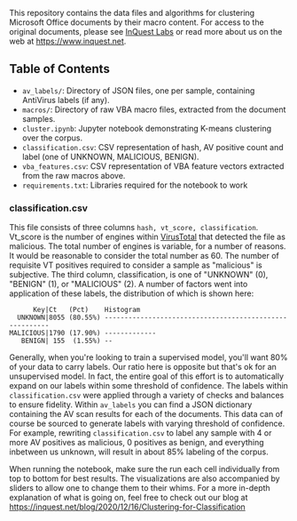 This repository contains the data files and algorithms for clustering Microsoft Office documents by their macro content. For access to the original documents, please see [InQuest Labs](https://labs.inquest.net/) or read more about us on the web at https://www.inquest.net.

## Table of Contents
* `av_labels/`: Directory of JSON files, one per sample, containing AntiVirus labels (if any).
* `macros/`: Directory of raw VBA macro files, extracted from the document samples.
* `cluster.ipynb`: Jupyter notebook demonstrating K-means clustering over the corpus.
* `classification.csv`: CSV representation of hash, AV positive count and label (one of UNKNOWN, MALICIOUS, BENIGN).
* `vba_features.csv`: CSV representation of VBA feature vectors extracted from the raw macros above.
* `requirements.txt`: Libraries required for the notebook to work

### classification.csv
This file consists of three columns `hash, vt_score, classification`. Vt_score is the number of engines within [VirusTotal](https://www.virustotal.com) that detected the file as malicious. The total number of engines is variable, for a number of reasons. It would be reasonable to consider the total number as 60. The number of requisite VT positives required to consider a sample as "malicious" is subjective. The third column, classification, is one of "UNKNOWN" (0), "BENIGN" (1), or "MALICIOUS" (2). A number of factors went into application of these labels, the distribution of which is shown here:

```
      Key|Ct   (Pct)    Histogram
  UNKNOWN|8055 (80.55%) --------------------------------------------------------
MALICIOUS|1790 (17.90%) -------------
   BENIGN| 155  (1.55%) --
```

Generally, when you're looking to train a supervised model, you'll want 80% of your data to carry labels. Our ratio here is opposite but that's ok for an unsupervised model. In fact, the entire goal of this effort is to automatically expand on our labels within some threshold of confidence. The labels within `classification.csv` were applied through a variety of checks and balances to ensure fidelity. Within `av_labels` you can find a JSON dictionary containing the AV scan results for each of the documents. This data can of course be sourced to generate labels with varying threshold of confidence. For example, rewriting `classification.csv` to label any sample with 4 or more AV positives as malicious, 0 positives as benign, and everything inbetween us unknown, will result in about 85% labeling of the corpus.

When running the notebook, make sure the run each cell individually from top to bottom for best results. The visualizations are also accompanied by sliders to allow one to change them to their whims. For a more in-depth explanation of what is going on, feel free to check out our blog at https://inquest.net/blog/2020/12/16/Clustering-for-Classification
